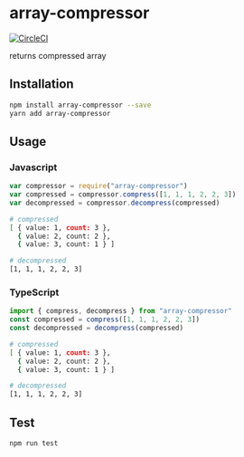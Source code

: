 # array-compressor

[![CircleCI](https://circleci.com/gh/kik4/array-compressor.svg?style=svg)](https://circleci.com/gh/kik4/array-compressor)

returns compressed array

## Installation

```sh
npm install array-compressor --save
yarn add array-compressor
```

## Usage

### Javascript

```javascript
var compressor = require("array-compressor")
var compressed = compressor.compress([1, 1, 1, 2, 2, 3])
var decompressed = compressor.decompress(compressed)
```

```sh
# compressed
[ { value: 1, count: 3 },
  { value: 2, count: 2 },
  { value: 3, count: 1 } ]

# decompressed
[1, 1, 1, 2, 2, 3]
```

### TypeScript

```typescript
import { compress, decompress } from "array-compressor"
const compressed = compress([1, 1, 1, 2, 2, 3])
const decompressed = decompress(compressed)
```

```sh
# compressed
[ { value: 1, count: 3 },
  { value: 2, count: 2 },
  { value: 3, count: 1 } ]

# decompressed
[1, 1, 1, 2, 2, 3]
```

## Test

```sh
npm run test
```
